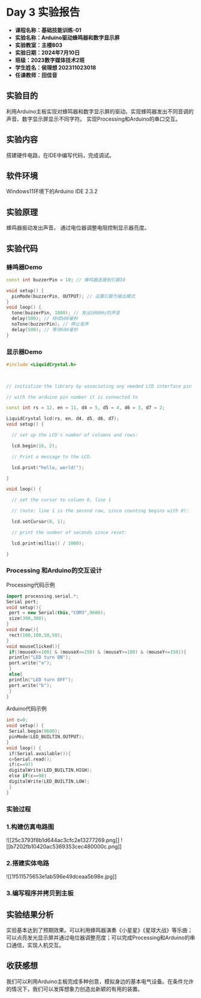 # Day 3 实验报告
- **课程名称：基础技能训练-01**
- **实验名称：Arduino驱动蜂鸣器和数字显示屏**
- **实验教室：主楼803**
- **实验日期：2024年7月10日**
- **班级：2023数字媒体技术2班**
- **学生姓名：侯理想 202311023018**
- **任课教师：田佳音**
## 实验目的
利用Arduino主板实现对蜂鸣器和数字显示屏的驱动。实现蜂鸣器发出不同音调的声音、数字显示屏显示不同字符。
实现Processing和Arduino的串口交互。
## 实验内容
搭建硬件电路，在IDE中编写代码，完成调试。
## 软件环境
Windows11环境下的Arduino IDE 2.3.2
## 实验原理
蜂鸣器振动发出声音。
通过电位器调整电阻控制显示器亮度。
## 实验代码
### 蜂鸣器Demo
```cpp
const int buzzerPin = 10; // 蜂鸣器连接到引脚10

void setup() {
  pinMode(buzzerPin, OUTPUT); // 设置引脚为输出模式
}
void loop() {
  tone(buzzerPin, 1000); // 发出1000Hz的声音
  delay(500); // 持续500毫秒
  noTone(buzzerPin); // 停止发声
  delay(500); // 等待500毫秒
}

```
### 显示器Demo
```cpp
#include <LiquidCrystal.h>

  

// initialize the library by associating any needed LCD interface pin

// with the arduino pin number it is connected to

const int rs = 12, en = 11, d4 = 5, d5 = 4, d6 = 3, d7 = 2;

LiquidCrystal lcd(rs, en, d4, d5, d6, d7);
void setup() {

  // set up the LCD's number of columns and rows:

  lcd.begin(16, 2);

  // Print a message to the LCD.

  lcd.print("hello, world!");

}

void loop() {

  // set the cursor to column 0, line 1

  // (note: line 1 is the second row, since counting begins with 0):

  lcd.setCursor(0, 1);

  // print the number of seconds since reset:

  lcd.print(millis() / 1000);

}
```
### Processing 和Arduino的交互设计
Processing代码示例
```cpp
import processing.serial.*;
Serial port;
void setup(){
 port = new Serial(this,"COM3",9600);
 size(300,300);
}
void draw(){
 rect(100,100,50,50);
}
void mouseClicked(){
 if((mouseX>=100) & (mouseX<=150) & (mouseY>=100) & (mouseY<=150)){
 println("LED turn ON");
 port.write("a");
 }
 else{
 println("LED turn OFF");
 port.write("b");
 }
}
```
Arduino代码示例
```cpp
int c=0;
void setup() {
 Serial.begin(9600);
 pinMode(LED_BUILTIN,OUTPUT);
}
void loop() {
 if(Serial.available()){
 c=Serial.read();
 if(c==97)
 digitalWrite(LED_BUILTIN,HIGH);
 else if(c==98)
 digitalWrite(LED_BUILTIN,LOW);
 }
}
```
### 实验过程
### 1.构建仿真电路图
![[25c3793f8b1d644ac3cfc2e13277269.png]]
![[b7202fb10420ac5369353cec480000c.png]]
### 2.搭建实体电路
![[1f511575653e1ab596e49dceaa5b98e.jpg]]
### 3.编写程序并拷贝到主板
## 实验结果分析
实验基本达到了预期效果。可以利用蜂鸣器演奏《小星星》《星球大战》等乐曲；可以点亮发光显示屏并通过电位器调整亮度；可以完成Processing和Arduino的串口通信，实现人机交互。
## 收获感想
我们可以利用Arduino主板完成多种创意，模拟身边的基本电气设备。在条件允许的情况下，我们可以发挥想象力创造出新颖的有用的装置。